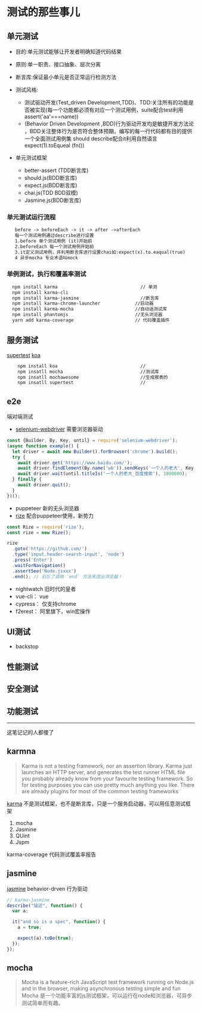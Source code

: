 # 测试的那些事儿

## 单元测试

- 目的:单元测试能够让开发者明确知道代码结果
- 原则:单一职责、接口抽象、层次分离
- 断言库:保证最小单元是否正常运行检测方法
  
- 测试风格:
  - 测试驱动开发(Test_driven Development,TDD)、TDD:关注所有的功能是否被实现(每一个功能都必须有对应一个测试用例，suite配合test利用assert('aa'===name))
  - (Behavior Driven Development ,BDD)行为驱动开发均是敏捷开发方法论 ，BDD关注整体行为是否符合整体预期，编写的每一行代码都有目的提供一个全面测试用例集 should describe配合it利用自然语言expect(1).toEqueal (fn())
- 单元测试框架
  - better-assert (TDD断言库)
  - should.js(BDD断言库)
  - expect.js(BDD断言库)
  - chai.js(TDD BDD双模)
  - Jasmine.js(BDD断言库)

### 单元测试运行流程

```md
   before -> beforeEach -> it -> after ->afterEach
   每一个测试用例通过describe进行设置
   1.before 单个测试用例 (it)开始前
   2.beforeEach 每一个测试用例开始前
   3.it定义测试用例，并利用断言库进行设置chai如:expect(x).to.eaqual(true)
   4 异步mocha 专业术语叫mock
```

### 单例测试，执行和覆盖率测试

```sh
  npm install karma                               // 单测
  npm install karma-cli
  npm install karma-jasmine                       //断言库
  npm install karma-chrome-launcher             //启动器
  npm install karma-mocha                       //自动话测试库
  npm install phantomjs                         //无头浏览器
  yarn add karma-coverage                       // 代码覆盖插件
```

## 服务测试

[supertest](https://github.com/visionmedia/supertest)
[koa](https://koa.bootcss.com/)

<!-- TODO：服务测试 -->

```sh
    npm install koa                               //
    npm insatll mocha                             //测试库
    npm insatll mochawesome                       //生成报表的
    npm insatll supertest                         // 
```

## e2e

端对端测试

- [selenium-webdriver](https://www.npmjs.com/package/selenium-webdriver) 需要浏览器驱动

```js
const {Builder, By, Key, until} = require('selenium-webdriver');
(async function example() {
  let driver = await new Builder().forBrowser('chrome').build();
  try {
    await driver.get('https://www.baidu.com/');
    await driver.findElement(By.name('wb')).sendKeys('一个人的老大', Key.RETURN);
    await driver.wait(until.titleIs('一个人的老大_百度搜索'), 1000000);
  } finally {
    await driver.quit();
  }
})();
```

- puppeteer 新的无头浏览器
- [rize](https://www.npmjs.com/package/rize)  配合puppeteer使用，新势力

```js
const Rize = require('rize');
const rize = new Rize();

rize
  .goto('https://github.com/')
  .type('input.header-search-input', 'node')
  .press('Enter')
  .waitForNavigation()
  .assertSee('Node.jsxxx')
  .end(); // 别忘了调用 `end` 方法来退出浏览器！
```

- nightwatch 旧时代的皇者
- vue-cli： vue
- cypress： 仅支持chrome
- f2erest： 阿里旗下，win宏操作

## UI测试

- backstop

## 性能测试

## 安全测试

## 功能测试

-------------
这笔记记的人都傻了

## karmna

> Karma is not a testing framework, nor an assertion library. Karma just launches an HTTP server, and generates the test runner HTML file you probably already know from your favourite testing framework. So for testing purposes you can use pretty much anything you like. There are already plugins for most of the common testing frameworks

[karma](https://www.npmjs.com/package/karma) 不是测试框架，也不是断言库，只是一个服务启动器，可以用任意测试框架

1. mocha
2. Jasmine
3. QUint
4. Jspm

karma-coverage 代码测试覆盖率报告

## jasmine

[jasmine](https://jasmine.github.io/index.html) behavior-drven 行为驱动 

```js
// karma-jasmine
describe("描述", function() {
  var a;

  it("and so is a spec", function() {
    a = true;

    expect(a).toBe(true);
  });
});
```

## mocha

> Mocha is a feature-rich JavaScript test framework running on Node.js and in the browser, making asynchronous testing simple and fun
> Mocha 是一个功能丰富的js测试框架，可以运行在node和浏览器，可异步测试简单而有趣。


